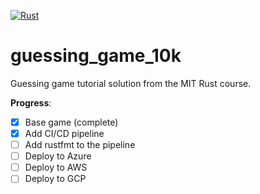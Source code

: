 [![Rust](https://github.com/smythst/guessing_game_10k/actions/workflows/rust.yml/badge.svg)](https://github.com/smythst/guessing_game_10k/actions/workflows/rust.yml)

# guessing_game_10k
Guessing game tutorial solution from the MIT Rust course.

**Progress**:

- [x] Base game (complete)
- [x] Add CI/CD pipeline
- [ ] Add rustfmt to the pipeline
- [ ] Deploy to Azure
- [ ] Deploy to AWS
- [ ] Deploy to GCP